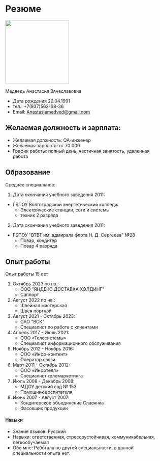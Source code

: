# Резюме

<img src="https://sun9-26.userapi.com/impg/4OJEpVb1fQt4BPG6BZhiTBvlFiRg3Ra70XsL2Q/dAHVzW2vf1w.jpg?size=1620x2160&quality=95&sign=6d17bac7fdffbb1d37c79964390ac273&type=album" width="200"/>

Медведь Анастасия Вячеславовна
- Дата рождения 20.04.1991
- тел.: +7(937)562-68-36
- Email: Anastasjamedved@gmail.com

## Желаемая должность и зарплата: 
- Желаемая должность: QA-инженер
- Желаемая зарплата: от 70 000
- График работы: полный день, частичная занятость, удаленная работа

## Образование 

Среднее специальное:
1. Дата окончания учебного заведения 2011:
- ГБПОУ Волгоградский энергетический колледж
    - Электрические станции, сети и системы
    -  техник  2 разряда
2. Дата окончания учебного заведения 2011:
- ГБПОУ "ВТВТ им. адмирала флота Н. Д. Сергеева" №28
    - Повар, кондитер
    - Повар 4 разряда

## Опыт работы

Опыт работы 15 лет
1. Октябрь 2023 по нв.:
   * ООО "ЯНДЕКС.ДОСТАВКА ХОЛДИНГ" 
   * Саппорт
2. Август 2022 по нв.:
   * Швейная мастерская
   * Швея портной
3. Август 2021 - Октябрь 2023:
   * САО "ВСК" 
   * Специалист по работе с клиентами
4. Апрель 2017 - Июль 2021:
   * ООО «Телесистемы» 
   * Специалист информационного обслуживания
5. Ноябрь 2012 - Ноябрь 2016:
   * ООО «Инфо-контент»
   * Оператор связи
6. Март 2011 - Октябрь 2012:
   * ООО «Инфотелл»
   * Специалист телемаркетинга
7. Июль 2008 - Декабрь 2008:
   * МДОУ детский сад № 153
   * Помощник воспитателя
8. Июнь 2007 - Август 2007:
   * Кондитерское объединение Славянка 
   * Фасовщик продукции

#### Навыки
- Знание языков: Русский
- Навыки: ответственная, стрессоустойчивая, коммуникабельная, легкообучаемая 
- Обо мне: Работала по другой специальности, в данной специальности опыта нет. 